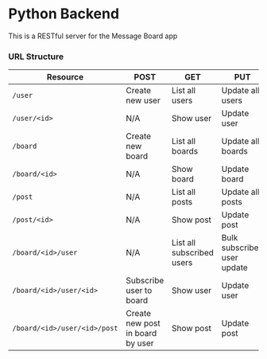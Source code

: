 # Python Backend
This is a RESTful server for the Message Board app

### URL Structure
| Resource | POST | GET | PUT | DELETE |
| -------- | ---- | --- | --- | ------ |
| `/user` | Create new user | List all users | Update all users | Delete all users |
| `/user/<id>` | N/A | Show user | Update user | Delete user |
| `/board` | Create new board | List all boards | Update all boards | Delete all boards |
| `/board/<id>` | N/A | Show board | Update board | Delete board |
| `/post` | N/A | List all posts | Update all posts | Delete all posts |
| `/post/<id>` | N/A | Show post | Update post | Delete post |
| `/board/<id>/user` | N/A | List all subscribed users | Bulk subscribed user update | Delete all subscribed users |
| `/board/<id>/user/<id>` | Subscribe user to board | Show user | Update user | Remove subscribed user |
| `/board/<id>/user/<id>/post` | Create new post in board by user | Show post | Update post | Delete post |
